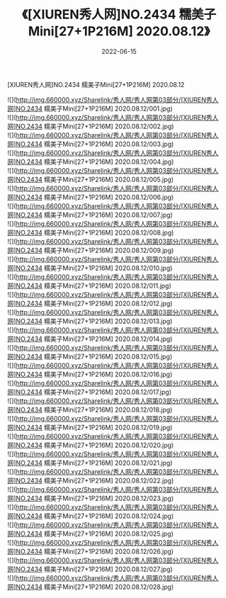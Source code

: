 ﻿---
layout: post
title:  《[XIUREN秀人网]NO.2434 糯美子Mini[27+1P216M] 2020.08.12》
date:   2022-06-15
img: http://img.660000.xyz/Sharelink/秀人网/秀人网第03部分/[XIUREN秀人网]NO.2434 糯美子Mini[27+1P216M] 2020.08.12/000.jpg
categories: [美女, 清纯, 唯美]
---

[XIUREN秀人网]NO.2434 糯美子Mini[27+1P216M] 2020.08.12

 ![](http://img.660000.xyz/Sharelink/秀人网/秀人网第03部分/[XIUREN秀人网]NO.2434 糯美子Mini[27+1P216M] 2020.08.12/001.jpg) <br>![](http://img.660000.xyz/Sharelink/秀人网/秀人网第03部分/[XIUREN秀人网]NO.2434 糯美子Mini[27+1P216M] 2020.08.12/002.jpg) <br>![](http://img.660000.xyz/Sharelink/秀人网/秀人网第03部分/[XIUREN秀人网]NO.2434 糯美子Mini[27+1P216M] 2020.08.12/003.jpg) <br>![](http://img.660000.xyz/Sharelink/秀人网/秀人网第03部分/[XIUREN秀人网]NO.2434 糯美子Mini[27+1P216M] 2020.08.12/004.jpg) <br>![](http://img.660000.xyz/Sharelink/秀人网/秀人网第03部分/[XIUREN秀人网]NO.2434 糯美子Mini[27+1P216M] 2020.08.12/005.jpg) <br>![](http://img.660000.xyz/Sharelink/秀人网/秀人网第03部分/[XIUREN秀人网]NO.2434 糯美子Mini[27+1P216M] 2020.08.12/006.jpg) <br>![](http://img.660000.xyz/Sharelink/秀人网/秀人网第03部分/[XIUREN秀人网]NO.2434 糯美子Mini[27+1P216M] 2020.08.12/007.jpg) <br>![](http://img.660000.xyz/Sharelink/秀人网/秀人网第03部分/[XIUREN秀人网]NO.2434 糯美子Mini[27+1P216M] 2020.08.12/008.jpg) <br>![](http://img.660000.xyz/Sharelink/秀人网/秀人网第03部分/[XIUREN秀人网]NO.2434 糯美子Mini[27+1P216M] 2020.08.12/009.jpg) <br>![](http://img.660000.xyz/Sharelink/秀人网/秀人网第03部分/[XIUREN秀人网]NO.2434 糯美子Mini[27+1P216M] 2020.08.12/010.jpg) <br>![](http://img.660000.xyz/Sharelink/秀人网/秀人网第03部分/[XIUREN秀人网]NO.2434 糯美子Mini[27+1P216M] 2020.08.12/011.jpg) <br>![](http://img.660000.xyz/Sharelink/秀人网/秀人网第03部分/[XIUREN秀人网]NO.2434 糯美子Mini[27+1P216M] 2020.08.12/012.jpg) <br>![](http://img.660000.xyz/Sharelink/秀人网/秀人网第03部分/[XIUREN秀人网]NO.2434 糯美子Mini[27+1P216M] 2020.08.12/013.jpg) <br>![](http://img.660000.xyz/Sharelink/秀人网/秀人网第03部分/[XIUREN秀人网]NO.2434 糯美子Mini[27+1P216M] 2020.08.12/014.jpg) <br>![](http://img.660000.xyz/Sharelink/秀人网/秀人网第03部分/[XIUREN秀人网]NO.2434 糯美子Mini[27+1P216M] 2020.08.12/015.jpg) <br>![](http://img.660000.xyz/Sharelink/秀人网/秀人网第03部分/[XIUREN秀人网]NO.2434 糯美子Mini[27+1P216M] 2020.08.12/016.jpg) <br>![](http://img.660000.xyz/Sharelink/秀人网/秀人网第03部分/[XIUREN秀人网]NO.2434 糯美子Mini[27+1P216M] 2020.08.12/017.jpg) <br>![](http://img.660000.xyz/Sharelink/秀人网/秀人网第03部分/[XIUREN秀人网]NO.2434 糯美子Mini[27+1P216M] 2020.08.12/018.jpg) <br>![](http://img.660000.xyz/Sharelink/秀人网/秀人网第03部分/[XIUREN秀人网]NO.2434 糯美子Mini[27+1P216M] 2020.08.12/019.jpg) <br>![](http://img.660000.xyz/Sharelink/秀人网/秀人网第03部分/[XIUREN秀人网]NO.2434 糯美子Mini[27+1P216M] 2020.08.12/020.jpg) <br>![](http://img.660000.xyz/Sharelink/秀人网/秀人网第03部分/[XIUREN秀人网]NO.2434 糯美子Mini[27+1P216M] 2020.08.12/021.jpg) <br>![](http://img.660000.xyz/Sharelink/秀人网/秀人网第03部分/[XIUREN秀人网]NO.2434 糯美子Mini[27+1P216M] 2020.08.12/022.jpg) <br>![](http://img.660000.xyz/Sharelink/秀人网/秀人网第03部分/[XIUREN秀人网]NO.2434 糯美子Mini[27+1P216M] 2020.08.12/023.jpg) <br>![](http://img.660000.xyz/Sharelink/秀人网/秀人网第03部分/[XIUREN秀人网]NO.2434 糯美子Mini[27+1P216M] 2020.08.12/024.jpg) <br>![](http://img.660000.xyz/Sharelink/秀人网/秀人网第03部分/[XIUREN秀人网]NO.2434 糯美子Mini[27+1P216M] 2020.08.12/025.jpg) <br>![](http://img.660000.xyz/Sharelink/秀人网/秀人网第03部分/[XIUREN秀人网]NO.2434 糯美子Mini[27+1P216M] 2020.08.12/026.jpg) <br>![](http://img.660000.xyz/Sharelink/秀人网/秀人网第03部分/[XIUREN秀人网]NO.2434 糯美子Mini[27+1P216M] 2020.08.12/027.jpg) <br>![](http://img.660000.xyz/Sharelink/秀人网/秀人网第03部分/[XIUREN秀人网]NO.2434 糯美子Mini[27+1P216M] 2020.08.12/028.jpg) <br>